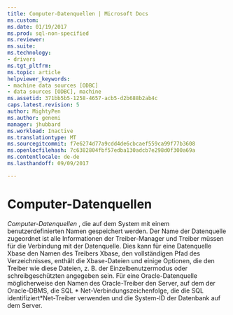 ```yaml
---
title: Computer-Datenquellen | Microsoft Docs
ms.custom: 
ms.date: 01/19/2017
ms.prod: sql-non-specified
ms.reviewer: 
ms.suite: 
ms.technology:
- drivers
ms.tgt_pltfrm: 
ms.topic: article
helpviewer_keywords:
- machine data sources [ODBC]
- data sources [ODBC], machine
ms.assetid: 371bb5b5-1258-4657-acb5-d2b688b2ab4c
caps.latest.revision: 5
author: MightyPen
ms.author: genemi
manager: jhubbard
ms.workload: Inactive
ms.translationtype: MT
ms.sourcegitcommit: f7e6274d77a9cdd4de6cbcaef559ca99f77b3608
ms.openlocfilehash: 7c6382804fbf57edba130adcb7e298d0f300a69a
ms.contentlocale: de-de
ms.lasthandoff: 09/09/2017

---
```

# <a name="machine-data-sources"></a>Computer-Datenquellen
*Computer-Datenquellen* , die auf dem System mit einem benutzerdefinierten Namen gespeichert werden. Der Name der Datenquelle zugeordnet ist alle Informationen der Treiber-Manager und Treiber müssen für die Verbindung mit der Datenquelle. Dies kann für eine Datenquelle Xbase den Namen des Treibers Xbase, den vollständigen Pfad des Verzeichnisses, enthält die Xbase-Dateien und einige Optionen, die den Treiber wie diese Dateien, z. B. der Einzelbenutzermodus oder schreibgeschützten angegeben sein. Für eine Oracle-Datenquelle möglicherweise den Namen des Oracle-Treiber den Server, auf dem der Oracle-DBMS, die SQL * Net-Verbindungszeichenfolge, die die SQL identifiziert\*Net-Treiber verwenden und die System-ID der Datenbank auf dem Server.

